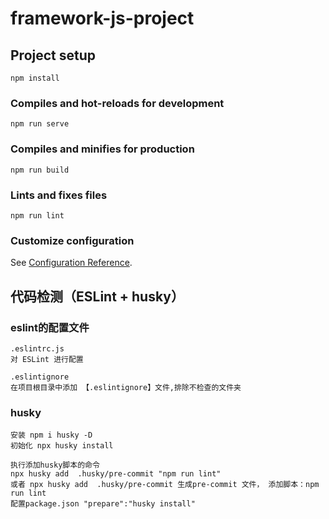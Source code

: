 # framework-js-project

## Project setup
```
npm install
```

### Compiles and hot-reloads for development
```
npm run serve
```

### Compiles and minifies for production
```
npm run build
```

### Lints and fixes files
```
npm run lint
```

### Customize configuration
See [Configuration Reference](https://cli.vuejs.org/config/).


## 代码检测（ESLint + husky）
### eslint的配置文件
```
.eslintrc.js
对 ESLint 进行配置

.eslintignore
在项目根目录中添加 【.eslintignore】文件,排除不检查的文件夹
```

### husky
```
安装 npm i husky -D
初始化 npx husky install

执行添加husky脚本的命令 
npx husky add  .husky/pre-commit "npm run lint" 
或者 npx husky add  .husky/pre-commit 生成pre-commit 文件， 添加脚本：npm run lint
配置package.json "prepare":"husky install"
```